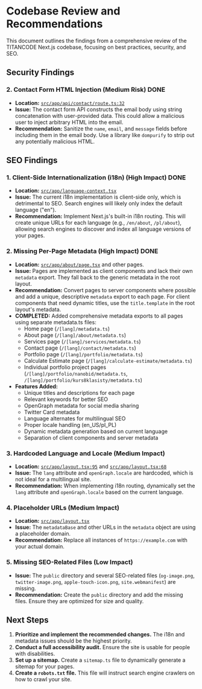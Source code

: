 # Codebase Review and Recommendations

This document outlines the findings from a comprehensive review of the TITANCODE Next.js codebase, focusing on best practices, security, and SEO.

## Security Findings

### 2. Contact Form HTML Injection (Medium Risk) DONE

*   **Location:** [`src/app/api/contact/route.ts:32`](./src/app/api/contact/route.ts:32)
*   **Issue:** The contact form API constructs the email body using string concatenation with user-provided data. This could allow a malicious user to inject arbitrary HTML into the email.
*   **Recommendation:** Sanitize the `name`, `email`, and `message` fields before including them in the email body. Use a library like `dompurify` to strip out any potentially malicious HTML.

## SEO Findings

### 1. Client-Side Internationalization (i18n) (High Impact) DONE

*   **Location:** [`src/app/language-context.tsx`](./src/app/language-context.tsx)
*   **Issue:** The current i18n implementation is client-side only, which is detrimental to SEO. Search engines will likely only index the default language ("en").
*   **Recommendation:** Implement Next.js's built-in i18n routing. This will create unique URLs for each language (e.g., `/en/about`, `/pl/about`), allowing search engines to discover and index all language versions of your pages.

### 2. Missing Per-Page Metadata (High Impact) DONE

*   **Location:** [`src/app/about/page.tsx`](./src/app/about/page.tsx) and other pages.
*   **Issue:** Pages are implemented as client components and lack their own `metadata` export. They fall back to the generic metadata in the root layout.
*   **Recommendation:** Convert pages to server components where possible and add a unique, descriptive `metadata` export to each page. For client components that need dynamic titles, use the `title.template` in the root layout's metadata.
*   **COMPLETED:** Added comprehensive metadata exports to all pages using separate metadata.ts files:
    - Home page (`/[lang]/metadata.ts`)
    - About page (`/[lang]/about/metadata.ts`)
    - Services page (`/[lang]/services/metadata.ts`)
    - Contact page (`/[lang]/contact/metadata.ts`)
    - Portfolio page (`/[lang]/portfolio/metadata.ts`)
    - Calculate Estimate page (`/[lang]/calculate-estimate/metadata.ts`)
    - Individual portfolio project pages (`/[lang]/portfolio/nanobid/metadata.ts`, `/[lang]/portfolio/kurs8klasisty/metadata.ts`)
*   **Features Added:**
    - Unique titles and descriptions for each page
    - Relevant keywords for better SEO
    - OpenGraph metadata for social media sharing
    - Twitter Card metadata
    - Language alternates for multilingual SEO
    - Proper locale handling (en_US/pl_PL)
    - Dynamic metadata generation based on current language
    - Separation of client components and server metadata

### 3. Hardcoded Language and Locale (Medium Impact)

*   **Location:** [`src/app/layout.tsx:95`](./src/app/layout.tsx:95) and [`src/app/layout.tsx:68`](./src/app/layout.tsx:68)
*   **Issue:** The `lang` attribute and `openGraph.locale` are hardcoded, which is not ideal for a multilingual site.
*   **Recommendation:** When implementing i18n routing, dynamically set the `lang` attribute and `openGraph.locale` based on the current language.

### 4. Placeholder URLs (Medium Impact)

*   **Location:** [`src/app/layout.tsx`](./src/app/layout.tsx)
*   **Issue:** The `metadataBase` and other URLs in the `metadata` object are using a placeholder domain.
*   **Recommendation:** Replace all instances of `https://example.com` with your actual domain.

### 5. Missing SEO-Related Files (Low Impact)

*   **Issue:** The `public` directory and several SEO-related files (`og-image.png`, `twitter-image.png`, `apple-touch-icon.png`, `site.webmanifest`) are missing.
*   **Recommendation:** Create the `public` directory and add the missing files. Ensure they are optimized for size and quality.

## Next Steps

1.  **Prioritize and implement the recommended changes.** The i18n and metadata issues should be the highest priority.
2.  **Conduct a full accessibility audit.** Ensure the site is usable for people with disabilities.
3.  **Set up a sitemap.** Create a `sitemap.ts` file to dynamically generate a sitemap for your pages.
4.  **Create a `robots.txt` file.** This file will instruct search engine crawlers on how to crawl your site.